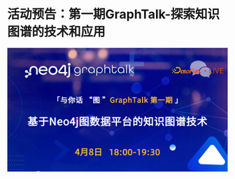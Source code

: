 # 活动预告：第一期GraphTalk-探索知识图谱的技术和应用

![datafun-graphtalk-head](graph-talk-intro-apr-8th/datafun-graphtalk-head.jpg)